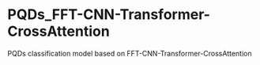 # PQDs_FFT-CNN-Transformer-CrossAttention
PQDs classification model based on FFT-CNN-Transformer-CrossAttention

